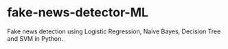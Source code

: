 # fake-news-detector-ML
Fake news detection using Logistic Regression, Naive Bayes, Decision Tree and SVM in Python.
